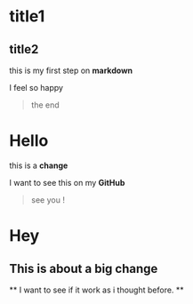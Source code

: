 


# title1
## title2


this is my first step on **markdown**

I feel so happy

>the end 

# Hello
this is a **change**

I want to see this on my **GitHub**

>see you !

# Hey 
## This is about a big change

** I want to see if it work as i thought before. **
<!--stackedit_data:
eyJoaXN0b3J5IjpbMTI4OTQ0ODkxXX0=
-->